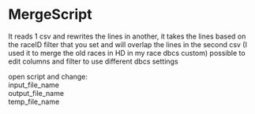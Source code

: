 # MergeScript
It reads 1 csv and rewrites the lines in another, it takes the lines based on the raceID filter that you set and will overlap the lines in the second csv (I used it to merge the old races in HD in my race dbcs custom) possible to edit columns and filter to use different dbcs settings 

open script and change:\
input_file_name \
output_file_name \
temp_file_name
